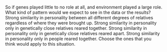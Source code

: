 So if genes played little to no role at all, and environment played a large
role. What kind of pattern would we expect to see in the data or the results?
Strong similarity in personality between all different degrees of relatives
regardless of where they were brought up. Strong similarity in personality only
in genetically close relatives reared together. Strong similarity in
personality only in genetically close relatives reared apart. Strong similarity
in personality only in people reared together. Choose the ones that you think
would apply to this situation.
